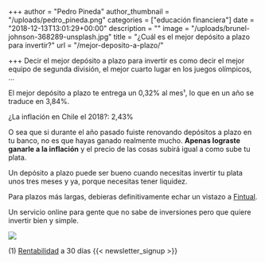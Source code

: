 +++
author = "Pedro Pineda"
author_thumbnail = "/uploads/pedro_pineda.png"
categories = ["educación financiera"]
date = "2018-12-13T13:01:29+00:00"
description = ""
image = "/uploads/brunel-johnson-368289-unsplash.jpg"
title = "¿Cuál es el mejor depósito a plazo para invertir?"
url = "/mejor-deposito-a-plazo/"

+++
Decir el mejor depósito a plazo para invertir es como decir el mejor equipo de segunda división, el mejor cuarto lugar en los juegos olímpicos, ...

El mejor depósito a plazo te entrega un 0,32% al mes¹, lo que en un año se traduce en 3,84%.

¿La inflación en Chile el 2018?: 2,43%

O sea que si durante el año pasado fuiste renovando depósitos a plazo en tu banco, no es que hayas ganado realmente mucho. **Apenas lograste ganarle a la inflación** y el precio de las cosas subirá igual a como sube tu plata.

Un depósito a plazo puede ser bueno cuando necesitas invertir tu plata unos tres meses y ya, porque necesitas tener liquidez.

Para plazos más largas, debieras definitivamente echar un vistazo a [Fintual](https://fintual.cl/?utm_source=edu.fintual.cl&utm_medium=referral&utm_content=mejor-deposito-a-plazo-170).

Un servicio online para gente que no sabe de inversiones pero que quiere invertir bien y simple.

![](/uploads/cual-es-el-mejor-deposito-1200x630.png)

(1) [Rentabilidad](https://www.rankia.cl/blog/mejores-depositos-a-plazo/3257869-cuales-son-mejores-depositos-plazo-para-2019) a 30 días
 {{< newsletter_signup >}}